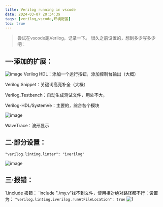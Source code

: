 ```yaml
---
title: Verilog running in vscode
date: 2024-03-07 20:34:39
tags: [verilog,vscode,环境配置]
toc: true
---
```


> 尝试在vscode跑Verilog，记录一下。
很久之前设置的，想到多少写多少吧：


<!-- more -->


## 一·添加的扩展：
![image](https://picstorage.danielniu.me/imgs/bafkreifgtz7lwnpkumdxikltrrfhdwjyrxrjnflovh3k2d7ark62i5r43y.png)
Verilog HDL：添加一个运行按钮，添加控制台输出（大概）

Verilog Snippet：关键词高亮补全（大概）

Verilog_Testbench：自动生成测试文件，用处不大。

Verilog-HDL/SystemVe：主要的，综合各个模块

![image](https://picstorage.danielniu.me/imgs/bafkreidt2dhxhqj4ilximdpergiswfm6lo4nebos6xwdtw5gvkqatvj2ea.png)

WaveTrace：波形显示
## 二·部分设置：
`"verilog.linting.linter": "iverilog"`

![image](https://picstorage.danielniu.me/imgs/bafkreiax4bffeap77a4xrwtvlgycfrktw346uxvuc44xcjrf7womhqqboi.png)
## 三·报错：
1.include 报错：
\`include "./my.v"找不到文件，使用相对绝对路径都不行：设置为：
`"verilog.linting.iverilog.runAtFileLocation": true`
![1](https://picstorage.danielniu.me/imgs/bafkreia36fe5f3wrka2dctmhyzffrtlu7o4ormvjqmeqeavrn27q27pvr4.png)